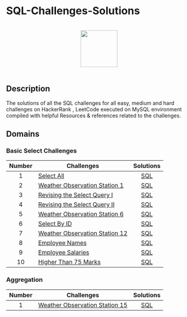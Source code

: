 # SQL-Challenges-Solutions


<p align="center">  
	<br>
	<a href="https://www.hackerrank.com/profile/sangdyjjang">
        <img height=100 src="https://hrcdn.net/community-frontend/assets/brand/logo-new-white-green-a5cb16e0ae.svg"> 
    </a>
    <br>
    <br>
</p>

## Description
The solutions of all the SQL challenges for all easy, medium and hard challenges on HackerRank , LeetCode executed on MySQL environment compiled with helpful Resources & references related to the challenges.


## Domains

### Basic Select Challenges

| Number | Challenges                                                                                                     |                   Solutions                    |
| :----: | -------------------------------------------------------------------------------------------------------------- | :--------------------------------------------: |
|   1    | [Select All](https://www.hackerrank.com/challenges/select-all-sql/problem)                                     |              [SQL](Select-All.md)              |
|   2    | [Weather Observation Station 1](https://www.hackerrank.com/challenges/weather-observation-station-1/problem)   | [SQL](Weather%20Observation%20Station%201.md)  |
|   3    | [Revising the Select Query I](https://www.hackerrank.com/challenges/revising-the-select-query/problem)         | [SQL](Revising%20The%20Select%20Query%20I.md)  |
|   4    | [Revising the Select Query II](https://www.hackerrank.com/challenges/revising-the-select-query-2/problem)      | [SQL](Revising%20The%20Select%20Query%20II.md) |
|   5    | [Weather Observation Station 6](https://www.hackerrank.com/challenges/weather-observation-station-6/problem)   | [SQL](Weather%20Observation%20Station%206.md)  |
|   6    | [Select By ID](https://www.hackerrank.com/challenges/select-by-id/problem)                                     |           [SQL](Select%20By%20ID.md)           |
|   7    | [Weather Observation Station 12](https://www.hackerrank.com/challenges/weather-observation-station-12/problem) | [SQL](Weather%20Observation%20Station%2012.md) |
|   8    | [Employee Names](https://www.hackerrank.com/challenges/name-of-employees/problem)                              |           [SQL](Employee%20Names.md)           |
|   9    | [Employee Salaries](https://www.hackerrank.com/challenges/salary-of-employees/problem)                         |         [SQL](Employee%20Salaries.md)          |
|   10   | [Higher Than 75 Marks](https://www.hackerrank.com/challenges/more-than-75-marks/problem)                       |      [SQL](Higher%20Than%2075%20Marks.md)      |

### Aggregation

| Number | Challenges                                                                                                     | Solutions |
| :----: | -------------------------------------------------------------------------------------------------------------- | :-------: |
|   1    | [Weather Observation Station 15](https://www.hackerrank.com/challenges/weather-observation-station-15/problem) |  [SQL]()  |

